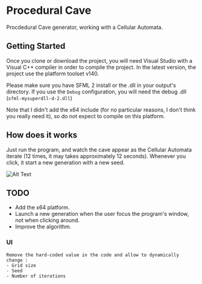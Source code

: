 # Procedural Cave

Procdedural Cave generator, working with a Cellular Automata.

## Getting Started

Once you clone or download the project, you will need Visual Studio with a Visual C++ compiler in order to compile the project. In the latest version, the project use the platform toolset v140.

Please make sure you have SFML 2 install or the .dll in your output's directory.
If you use the `Debug` configuration, you will need the debug .dll (`sfml-mysuperdll-d-2.dll`)

Note that I didn't add the x64 include (for no particular reasons, I don't think you really need it), so do not expect to compile on this platform.

## How does it works

Just run the program, and watch the cave appear as the Cellular Automata iterate (12 times, it may takes approximately 12 seconds).
Whenever you click, it start a new generation with a new seed.

![Alt Text](https://github.com/Zibe/ProceduralCave/Capture.JPG)

## TODO

 - Add the x64 platform.
 - Launch a new generation when the user focus the program's window, not when clicking around.
 - Improve the algorithm.
 
 ### UI
 	Remove the hard-coded value in the code and allow to dynamically change :
 	- Grid size
 	- Seed
 	- Number of iterations